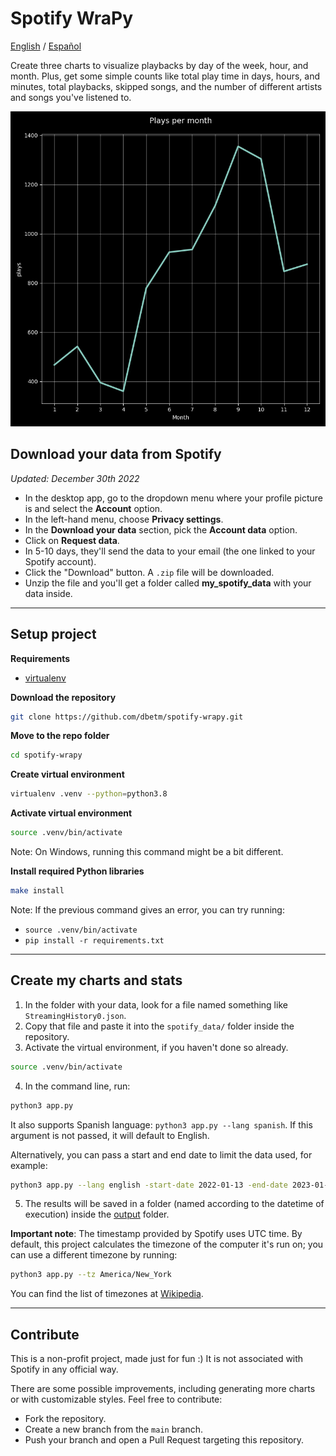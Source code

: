 # Spotify WraPy

[English](README.md) / [Español](README.es.md)

Create three charts to visualize playbacks by day of the week, hour, and month. Plus, get some simple counts like total play time in days, hours, and minutes, total playbacks, skipped songs, and the number of different artists and songs you've listened to.

![](assets/plays_per_month.png)


## Download your data from Spotify
_Updated: December 30th 2022_

- In the desktop app, go to the dropdown menu where your profile picture is and select the **Account** option.
- In the left-hand menu, choose **Privacy settings**.
- In the **Download your data** section, pick the **Account data** option.
- Click on **Request data**.
- In 5-10 days, they'll send the data to your email (the one linked to your Spotify account).
- Click the "Download" button. A `.zip` file will be downloaded.
- Unzip the file and you'll get a folder called **my_spotify_data** with your data inside.

---------------

## Setup project

**Requirements**

- [virtualenv](https://virtualenv.pypa.io/en/latest/)

**Download the repository**
```bash
git clone https://github.com/dbetm/spotify-wrapy.git
```

**Move to the repo folder**

```bash
cd spotify-wrapy
```

**Create virtual environment**

```bash
virtualenv .venv --python=python3.8
```

**Activate virtual environment**

```bash
source .venv/bin/activate
```

Note: On Windows, running this command might be a bit different.

**Install required Python libraries**

```bash
make install
```

Note: If the previous command gives an error, you can try running:
- `source .venv/bin/activate`
- `pip install -r requirements.txt`

------------------------

## Create my charts and stats

1) In the folder with your data, look for a file named something like `StreamingHistory0.json`.
2) Copy that file and paste it into the `spotify_data/` folder inside the repository.
3) Activate the virtual environment, if you haven't done so already.
```bash
source .venv/bin/activate
```
4) In the command line, run:
```bash
python3 app.py
```
It also supports Spanish language: `python3 app.py --lang spanish`. If this argument is not passed, it will default to English.

Alternatively, you can pass a start and end date to limit the data used, for example:
```bash
python3 app.py --lang english -start-date 2022-01-13 -end-date 2023-01-01
```
5) The results will be saved in a folder (named according to the datetime of execution) inside the [output](output/) folder.


**Important note**: The timestamp provided by Spotify uses UTC time. By default, this project calculates the timezone of the computer it's run on; you can use a different timezone by running:

```bash
python3 app.py --tz America/New_York
```

You can find the list of timezones at [Wikipedia](https://en.wikipedia.org/wiki/List_of_tz_database_time_zones).

------------------


## Contribute

This is a non-profit project, made just for fun :) It is not associated with Spotify in any official way.

There are some possible improvements, including generating more charts or with customizable styles. Feel free to contribute:
- Fork the repository.
- Create a new branch from the `main` branch.
- Push your branch and open a Pull Request targeting this repository.
